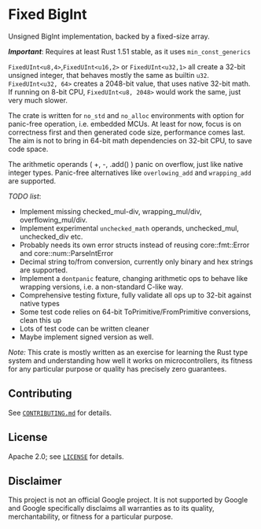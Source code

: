 # Fixed BigInt

Unsigned BigInt implementation, backed by a fixed-size array.

***Important***: Requires at least Rust 1.51 stable, as it uses `min_const_generics`

`FixedUInt<u8,4>`,`FixedUInt<u16,2>` or `FixedUInt<u32,1>` all create a 32-bit unsigned integer, that behaves mostly the same as builtin `u32`.
`FixedUInt<u32, 64>` creates a 2048-bit value, that uses native 32-bit math. If running on 8-bit CPU, `FixedUInt<u8, 2048>` would work the same, just very much slower.

The crate is written for `no_std` and `no_alloc` environments with option for panic-free operation, i.e. embedded MCUs. At least for now, focus is on correctness first and then generated code size, performance comes last. The aim is not to bring in 64-bit math dependencies on 32-bit CPU, to save code space.

The arithmetic operands ( +, -, .add() ) panic on overflow, just like native integer types. Panic-free alternatives like `overlowing_add` and `wrapping_add` are supported.

_TODO list_:
 * Implement missing checked_mul-div, wrapping_mul/div, overflowing_mul/div.
 * Implement experimental `unchecked_math` operands, unchecked_mul, unchecked_div etc.
 * Probably needs its own error structs instead of reusing core::fmt::Error and core::num::ParseIntError
 * Decimal string to/from conversion, currently only binary and hex strings are supported.
 * Implement a `dontpanic` feature, changing arithmetic ops to behave like wrapping versions, i.e. a non-standard C-like way.
 * Comprehensive testing fixture, fully validate all ops up to 32-bit against native types
 * Some test code relies on 64-bit ToPrimitive/FromPrimitive conversions, clean this up
 * Lots of test code can be written cleaner
 * Maybe implement signed version as well.

_Note:_ This crate is mostly written as an exercise for learning the Rust type system and understanding how well it works on microcontrollers, its fitness for any particular purpose or quality has precisely zero guarantees.

## Contributing

See [`CONTRIBUTING.md`](CONTRIBUTING.md) for details.

## License

Apache 2.0; see [`LICENSE`](LICENSE) for details.

## Disclaimer

This project is not an official Google project. It is not supported by
Google and Google specifically disclaims all warranties as to its quality,
merchantability, or fitness for a particular purpose.
